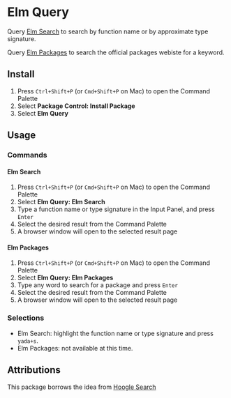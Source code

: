 # Elm Query #

Query [Elm Search](https://klaftertief.github.io/elm-search/) to search by function name or by approximate type signature.

Query [Elm Packages](https://package.elm-lang.org/) to search the official packages webiste for a keyword.

## Install ##

1. Press `Ctrl+Shift+P` (or `Cmd+Shift+P` on Mac) to open the Command Palette
2. Select **Package Control: Install Package**
3. Select **Elm Query**

## Usage ##

### Commands ###

#### Elm Search ####

1. Press `Ctrl+Shift+P` (or `Cmd+Shift+P` on Mac) to open the Command Palette
2. Select **Elm Query: Elm Search**
3. Type a function name or type signature in the Input Panel, and press `Enter`
4. Select the desired result from the Command Palette
5. A browser window will open to the selected result page

#### Elm Packages ####

1. Press `Ctrl+Shift+P` (or `Cmd+Shift+P` on Mac) to open the Command Palette
2. Select **Elm Query: Elm Packages**
3. Type any word to search for a package and press `Enter`
4. Select the desired result from the Command Palette
5. A browser window will open to the selected result page

### Selections ###

- Elm Search: highlight the function name or type signature and press `yada+s`.
- Elm Packages: not available at this time.

## Attributions ##

This package borrows the idea from [Hoogle Search](https://packagecontrol.io/packages/HoogleSearch)
